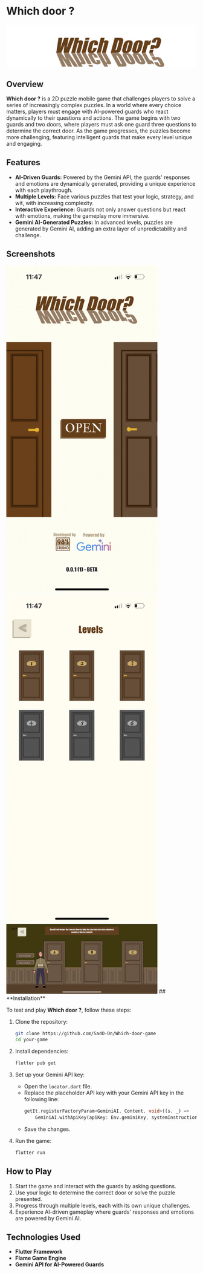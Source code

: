 # **Which door ?**

![Logo](logo.png)

## **Overview**

**Which door ?** is a 2D puzzle mobile game that challenges players to solve a series of increasingly complex puzzles. In a world where every choice matters, players must engage with AI-powered guards who react dynamically to their questions and actions. The game begins with two guards and two doors, where players must ask one guard three questions to determine the correct door. As the game progresses, the puzzles become more challenging, featuring intelligent guards that make every level unique and engaging.

## **Features**

- **AI-Driven Guards:** Powered by the Gemini API, the guards' responses and emotions are dynamically generated, providing a unique experience with each playthrough.
- **Multiple Levels:** Face various puzzles that test your logic, strategy, and wit, with increasing complexity.
- **Interactive Experience:** Guards not only answer questions but react with emotions, making the gameplay more immersive.
- **Gemini AI-Generated Puzzles:** In advanced levels, puzzles are generated by Gemini AI, adding an extra layer of unpredictability and challenge.

## **Screenshots**
<img src="screenshot1.jpeg" alt="Screenshot 1" width="400"/>

<img src="screenshot2.jpeg" alt="Screenshot 2" width="400"/>

<img src="screenshot3.PNG" alt="Screenshot 3" width="400"/>
## **Installation**

To test and play **Which door ?**, follow these steps:

1. Clone the repository:
   ```bash
   git clone https://github.com/SadO-On/Which-door-game
   cd your-game
   ```

2. Install dependencies:
   ```bash
   flutter pub get
   ```

3. Set up your Gemini API key:

   - Open the `locator.dart` file.
   - Replace the placeholder API key with your Gemini API key in the following line:
     ```dart
     getIt.registerFactoryParam<GeminiAI, Content, void>((s, _) =>
         GeminiAI.withApiKey(apiKey: Env.geminiKey, systemInstructions: s)); //Change to your API key
     ```
   - Save the changes.

4. Run the game:
   ```bash
   flutter run
   ```

## **How to Play**

1. Start the game and interact with the guards by asking questions.
2. Use your logic to determine the correct door or solve the puzzle presented.
3. Progress through multiple levels, each with its own unique challenges.
4. Experience AI-driven gameplay where guards' responses and emotions are powered by Gemini AI.

## **Technologies Used**

- **Flutter Framework**
- **Flame Game Engine**
- **Gemini API for AI-Powered Guards**


